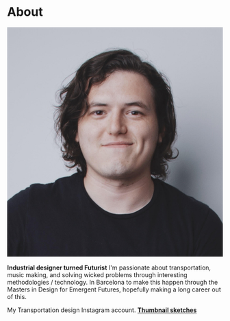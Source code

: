 # About

![](../images/6880.png)

**Industrial designer turned Futurist**
I'm passionate about transportation, music making, and solving wicked problems through interesting methodologies / technology.
In Barcelona to make this happen through the Masters in Design for Emergent Futures, hopefully making a long career out of this.

My Transportation design Instagram account. **[Thumbnail sketches](https://instagram.com/thumbnail_sketches)**
